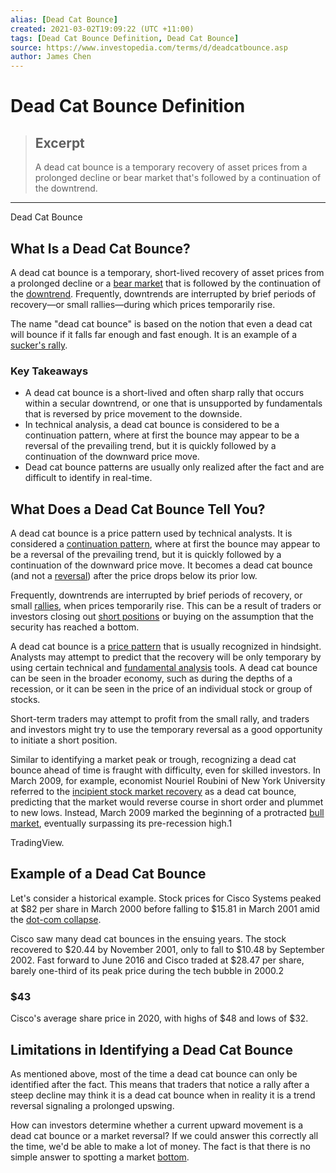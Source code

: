 ```yaml
---
alias: [Dead Cat Bounce]
created: 2021-03-02T19:09:22 (UTC +11:00)
tags: [Dead Cat Bounce Definition, Dead Cat Bounce]
source: https://www.investopedia.com/terms/d/deadcatbounce.asp
author: James Chen
---
```


# Dead Cat Bounce Definition

> ## Excerpt
> A dead cat bounce is a temporary recovery of asset prices from a prolonged decline or bear market that's followed by a continuation of the downtrend.

---

Dead Cat Bounce
## What Is a Dead Cat Bounce?

A dead cat bounce is a temporary, short-lived recovery of asset prices from a prolonged decline or a [bear market](https://www.investopedia.com/terms/b/bearmarket.asp) that is followed by the continuation of the [downtrend](https://www.investopedia.com/terms/d/downtrend.asp). Frequently, downtrends are interrupted by brief periods of recovery—or small rallies—during which prices temporarily rise.

The name "dead cat bounce" is based on the notion that even a dead cat will bounce if it falls far enough and fast enough. It is an example of a [sucker's rally](https://www.investopedia.com/terms/s/sucker-rally.asp).

### Key Takeaways

-   A dead cat bounce is a short-lived and often sharp rally that occurs within a secular downtrend, or one that is unsupported by fundamentals that is reversed by price movement to the downside.
-   In technical analysis, a dead cat bounce is considered to be a continuation pattern, where at first the bounce may appear to be a reversal of the prevailing trend, but it is quickly followed by a continuation of the downward price move. 
-   Dead cat bounce patterns are usually only realized after the fact and are difficult to identify in real-time.

## What Does a Dead Cat Bounce Tell You?

A dead cat bounce is a price pattern used by technical analysts. It is considered a [continuation pattern](https://www.investopedia.com/terms/c/continuationpattern.asp), where at first the bounce may appear to be a reversal of the prevailing trend, but it is quickly followed by a continuation of the downward price move. It becomes a dead cat bounce (and not a [reversal](https://www.investopedia.com/terms/r/reversal.asp)) after the price drops below its prior low.

Frequently, downtrends are interrupted by brief periods of recovery, or small [rallies](https://www.investopedia.com/terms/r/rally.asp), when prices temporarily rise. This can be a result of traders or investors closing out [short positions](https://www.investopedia.com/terms/s/short.asp) or buying on the assumption that the security has reached a bottom.

A dead cat bounce is a [price pattern](https://www.investopedia.com/articles/technical/112601.asp) that is usually recognized in hindsight. Analysts may attempt to predict that the recovery will be only temporary by using certain technical and [fundamental analysis](https://www.investopedia.com/terms/f/fundamentalanalysis.asp) tools. A dead cat bounce can be seen in the broader economy, such as during the depths of a recession, or it can be seen in the price of an individual stock or group of stocks.

Short-term traders may attempt to profit from the small rally, and traders and investors might try to use the temporary reversal as a good opportunity to initiate a short position.

Similar to identifying a market peak or trough, recognizing a dead cat bounce ahead of time is fraught with difficulty, even for skilled investors. In March 2009, for example, economist Nouriel Roubini of New York University referred to the [incipient stock market recovery](https://www.calculatedriskblog.com/2009/03/roubini-reflections-on-latest-suckers.html) as a dead cat bounce, predicting that the market would reverse course in short order and plummet to new lows. Instead, March 2009 marked the beginning of a protracted [bull market](https://www.investopedia.com/terms/b/bullmarket.asp), eventually surpassing its pre-recession high.1

TradingView.

## Example of a Dead Cat Bounce

Let's consider a historical example. Stock prices for Cisco Systems peaked at $82 per share in March 2000 before falling to $15.81 in March 2001 amid the [dot-com collapse](https://www.investopedia.com/terms/d/dotcom-bubble.asp).

Cisco saw many dead cat bounces in the ensuing years. The stock recovered to $20.44 by November 2001, only to fall to $10.48 by September 2002. Fast forward to June 2016 and Cisco traded at $28.47 per share, barely one-third of its peak price during the tech bubble in 2000.2

### $43

Cisco's average share price in 2020, with highs of $48 and lows of $32.

## Limitations in Identifying a Dead Cat Bounce

As mentioned above, most of the time a dead cat bounce can only be identified after the fact. This means that traders that notice a rally after a steep decline may think it is a dead cat bounce when in reality it is a trend reversal signaling a prolonged upswing.

How can investors determine whether a current upward movement is a dead cat bounce or a market reversal? If we could answer this correctly all the time, we'd be able to make a lot of money. The fact is that there is no simple answer to spotting a market [bottom](https://www.investopedia.com/terms/b/bottom.asp).
